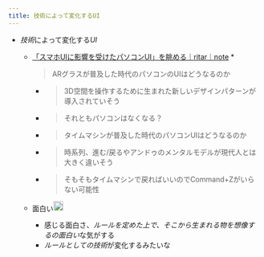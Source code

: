 ```yaml
---
title: 技術によって変化するUI
---
```


* *技術*によって変化する*UI*
  * [「スマホUIに影響を受けたパソコンUI」を眺める｜ritar｜note](https://note.com/ritar/n/nb2dc879b92bb)
    * 
       > 
       > ARグラスが普及した時代のパソコンのUIはどうなるのか
    
    * 
       > 
       > 3D空間を操作するために生まれた新しいデザインパターンが導入されていそう
    
    * 
       > 
       > それともパソコンはなくなる？
    
    * 
       > 
       > タイムマシンが普及した時代のパソコンUIはどうなるのか
    
    * 
       > 
       > 時系列、進む/戻るやアンドゥのメンタルモデルが現代人とは大きく違いそう
    
    * 
       > 
       > そもそもタイムマシンで戻ればいいのでCommand+Zがいらない可能性
  
  * 面白い<img src='https://scrapbox.io/api/pages/blu3mo-public/blu3mo/icon' alt='blu3mo.icon' height="19.5"/>

    * 感じる面白さ、*ルールを定めた上で、そこから生まれる物を想像するの面白い*な気がする
    * *ルールとしての技術*が変化するみたいな
